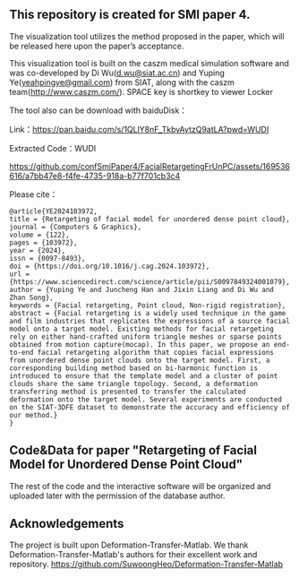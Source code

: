 
## This repository is created for SMI paper 4.

The visualization tool utilizes the method proposed in the paper, which will be released here upon the paper’s acceptance.

This visualization tool is built on the caszm medical simulation software and was co-developed by Di Wu(d.wu@siat.ac.cn) and Yuping Ye(yeahpingye@gmail.com) from SIAT, along with the caszm team(http://www.caszm.com/).
SPACE key is shortkey to viewer Locker

The tool also can be download with baiduDisk：

Link：https://pan.baidu.com/s/1QLlY8nF_TkbvAytzQ9atLA?pwd=WUDI 

Extracted Code：WUDI 


https://github.com/confSmiPaper4/FacialRetargetingFrUnPC/assets/169536616/a7bb47e8-f4fe-4735-918a-b77f701cb3c4


Please cite：
```
@article{YE2024103972,
title = {Retargeting of facial model for unordered dense point cloud},
journal = {Computers & Graphics},
volume = {122},
pages = {103972},
year = {2024},
issn = {0097-8493},
doi = {https://doi.org/10.1016/j.cag.2024.103972},
url = {https://www.sciencedirect.com/science/article/pii/S0097849324001079},
author = {Yuping Ye and Juncheng Han and Jixin Liang and Di Wu and Zhan Song},
keywords = {Facial retargeting, Point cloud, Non-rigid registration},
abstract = {Facial retargeting is a widely used technique in the game and film industries that replicates the expressions of a source facial model onto a target model. Existing methods for facial retargeting rely on either hand-crafted uniform triangle meshes or sparse points obtained from motion capture(mocap). In this paper, we propose an end-to-end facial retargeting algorithm that copies facial expressions from unordered dense point clouds onto the target model. First, a corresponding building method based on bi-harmonic function is introduced to ensure that the template model and a cluster of point clouds share the same triangle topology. Second, a deformation transferring method is presented to transfer the calculated deformation onto the target model. Several experiments are conducted on the SIAT-3DFE dataset to demonstrate the accuracy and efficiency of our method.}
}
```



## Code&Data for paper "Retargeting of Facial Model for Unordered  Dense Point Cloud"

The rest of the code and the interactive software will be organized and uploaded later with the permission of the database author.

## Acknowledgements

The project is built upon Deformation-Transfer-Matlab. We thank Deformation-Transfer-Matlab's authors for their excellent work and repository.
https://github.com/SuwoongHeo/Deformation-Transfer-Matlab



